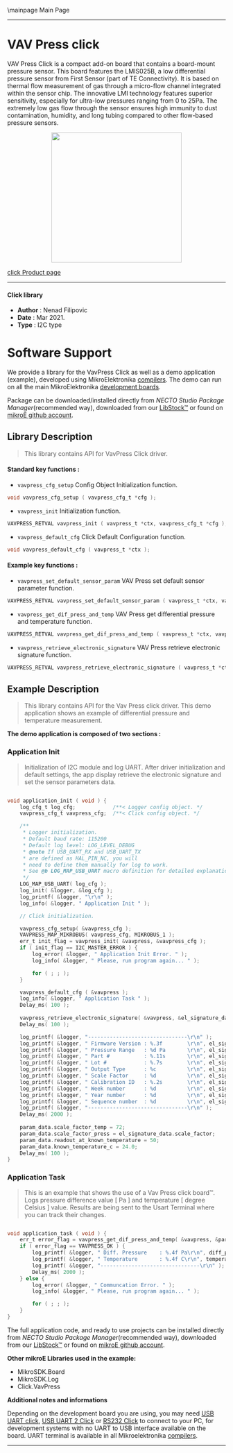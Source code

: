 \mainpage Main Page

---
# VAV Press click

VAV Press Click is a compact add-on board that contains a board-mount pressure sensor. This board features the LMIS025B, a low differential pressure sensor from First Sensor (part of TE Connectivity). It is based on thermal flow measurement of gas through a micro-flow channel integrated within the sensor chip. The innovative LMI technology features superior sensitivity, especially for ultra-low pressures ranging from 0 to 25Pa. The extremely low gas flow through the sensor ensures high immunity to dust contamination, humidity, and long tubing compared to other flow-based pressure sensors.

<p align="center">
  <img src="https://download.mikroe.com/images/click_for_ide/vav_press_click.png" height=300px>
</p>

[click Product page](https://www.mikroe.com/vav-press-click)

---


#### Click library

- **Author**        : Nenad Filipovic
- **Date**          : Mar 2021.
- **Type**          : I2C type


# Software Support

We provide a library for the VavPress Click
as well as a demo application (example), developed using MikroElektronika
[compilers](https://www.mikroe.com/necto-studio).
The demo can run on all the main MikroElektronika [development boards](https://www.mikroe.com/development-boards).

Package can be downloaded/installed directly from *NECTO Studio Package Manager*(recommended way), downloaded from our [LibStock&trade;](https://libstock.mikroe.com) or found on [mikroE github account](https://github.com/MikroElektronika/mikrosdk_click_v2/tree/master/clicks).

## Library Description

> This library contains API for VavPress Click driver.

#### Standard key functions :

- `vavpress_cfg_setup` Config Object Initialization function.
```c
void vavpress_cfg_setup ( vavpress_cfg_t *cfg );
```

- `vavpress_init` Initialization function.
```c
VAVPRESS_RETVAL vavpress_init ( vavpress_t *ctx, vavpress_cfg_t *cfg );
```

- `vavpress_default_cfg` Click Default Configuration function.
```c
void vavpress_default_cfg ( vavpress_t *ctx );
```

#### Example key functions :

- `vavpress_set_default_sensor_param` VAV Press set default sensor parameter function.
```c
VAVPRESS_RETVAL vavpress_set_default_sensor_param ( vavpress_t *ctx, vavpress_sensor_param_data_t *param_data );
```

- `vavpress_get_dif_press_and_temp` VAV Press get differential pressure and temperature function.
```c
VAVPRESS_RETVAL vavpress_get_dif_press_and_temp ( vavpress_t *ctx, vavpress_sensor_param_data_t *param_data, float *diff_press, float *temperature );
```

- `vavpress_retrieve_electronic_signature` VAV Press retrieve electronic signature function.
```c
VAVPRESS_RETVAL vavpress_retrieve_electronic_signature ( vavpress_t *ctx, vavpress_el_signature_data_t *el_signature_data );
```

## Example Description

> This library contains API for the Vav Press click driver.
> This demo application shows an example of 
> differential pressure and temperature measurement.

**The demo application is composed of two sections :**

### Application Init

> Initialization of I2C module and log UART.
> After driver initialization and default settings, 
> the app display retrieve the electronic signature 
> and set the sensor parameters data.

```c

void application_init ( void ) {
    log_cfg_t log_cfg;            /**< Logger config object. */
    vavpress_cfg_t vavpress_cfg;  /**< Click config object. */

    /** 
     * Logger initialization.
     * Default baud rate: 115200
     * Default log level: LOG_LEVEL_DEBUG
     * @note If USB_UART_RX and USB_UART_TX 
     * are defined as HAL_PIN_NC, you will 
     * need to define them manually for log to work. 
     * See @b LOG_MAP_USB_UART macro definition for detailed explanation.
     */
    LOG_MAP_USB_UART( log_cfg );
    log_init( &logger, &log_cfg );
    log_printf( &logger, "\r\n" );
    log_info( &logger, " Application Init " );

    // Click initialization.

    vavpress_cfg_setup( &vavpress_cfg );
    VAVPRESS_MAP_MIKROBUS( vavpress_cfg, MIKROBUS_1 );
    err_t init_flag = vavpress_init( &vavpress, &vavpress_cfg );
    if ( init_flag == I2C_MASTER_ERROR ) {
        log_error( &logger, " Application Init Error. " );
        log_info( &logger, " Please, run program again... " );

        for ( ; ; );
    }

    vavpress_default_cfg ( &vavpress );
    log_info( &logger, " Application Task " );
    Delay_ms( 100 );
    
    vavpress_retrieve_electronic_signature( &vavpress, &el_signature_data );
    Delay_ms( 100 );

    log_printf( &logger, "--------------------------------\r\n" );
    log_printf( &logger, " Firmware Version : %.3f        \r\n", el_signature_data.firmware_version );
    log_printf( &logger, " Pressure Range   : %d Pa       \r\n", el_signature_data.pressure_range );
    log_printf( &logger, " Part #           : %.11s       \r\n", el_signature_data.part_number );
    log_printf( &logger, " Lot #            : %.7s        \r\n", el_signature_data.lot_number );
    log_printf( &logger, " Output Type      : %c          \r\n", el_signature_data.output_type );
    log_printf( &logger, " Scale Factor     : %d          \r\n", el_signature_data.scale_factor );
    log_printf( &logger, " Calibration ID   : %.2s        \r\n", el_signature_data.calibration_id );
    log_printf( &logger, " Week number      : %d          \r\n", el_signature_data.week_number );
    log_printf( &logger, " Year number      : %d          \r\n", el_signature_data.year_number );
    log_printf( &logger, " Sequence number  : %d          \r\n", el_signature_data.sequence_number );
    log_printf( &logger, "--------------------------------\r\n" );
    Delay_ms( 2000 );
    
    param_data.scale_factor_temp = 72;
    param_data.scale_factor_press = el_signature_data.scale_factor;
    param_data.readout_at_known_temperature = 50;
    param_data.known_temperature_c = 24.0;
    Delay_ms( 100 );
}

```

### Application Task

> This is an example that shows the use of a Vav Press click board™.
> Logs pressure difference value [ Pa ] and temperature [ degree Celsius ] value.
> Results are being sent to the Usart Terminal where you can track their changes.

```c

void application_task ( void ) {   
    err_t error_flag = vavpress_get_dif_press_and_temp( &vavpress, &param_data, &diff_press, &temperature );
    if ( error_flag == VAVPRESS_OK ) {
        log_printf( &logger, " Diff. Pressure    : %.4f Pa\r\n", diff_press );
        log_printf( &logger, " Temperature       : %.4f C\r\n", temperature );
        log_printf( &logger, "--------------------------------\r\n" );
        Delay_ms( 2000 );
    } else {
        log_error( &logger, " Communcation Error. " );
        log_info( &logger, " Please, run program again... " );

        for ( ; ; );
    }
}

```

The full application code, and ready to use projects can be installed directly from *NECTO Studio Package Manager*(recommended way), downloaded from our [LibStock&trade;](https://libstock.mikroe.com) or found on [mikroE github account](https://github.com/MikroElektronika/mikrosdk_click_v2/tree/master/clicks).

**Other mikroE Libraries used in the example:**

- MikroSDK.Board
- MikroSDK.Log
- Click.VavPress

**Additional notes and informations**

Depending on the development board you are using, you may need
[USB UART click](https://www.mikroe.com/usb-uart-click),
[USB UART 2 Click](https://www.mikroe.com/usb-uart-2-click) or
[RS232 Click](https://www.mikroe.com/rs232-click) to connect to your PC, for
development systems with no UART to USB interface available on the board. UART
terminal is available in all Mikroelektronika
[compilers](https://shop.mikroe.com/compilers).

---
